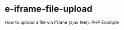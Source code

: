 e-iframe-file-upload
=====================

How to upload a file via iframe (ajax feel). PHP Example
